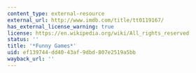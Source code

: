 ```yaml
---
content_type: external-resource
external_url: http://www.imdb.com/title/tt0119167/
has_external_license_warning: true
license: https://en.wikipedia.org/wiki/All_rights_reserved
status: ''
title: '*Funny Games*'
uid: ef139744-dd40-43af-9dbd-807e2519a5bb
wayback_url: ''
---
```

